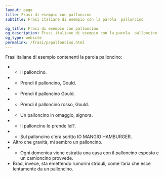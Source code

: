 ```yaml
---
layout: page
title: Frasi di esempio con palloncino 
subtitle: Frasi italiane di esempio con la parola  palloncino

og_title: Frasi di esempio con palloncino 
og_description: Frasi italiane di esempio con la parola  palloncino
og_type: website
permalink: /frasi/p/palloncino.html
---
```


Frasi italiane di esempio contenenti la parola palloncino:


- - Il palloncino.
- - Prendi il palloncino, Gould.
- - Prendi il palloncino Gould.
- - Prendi il palloncino rosso, Gould.
- - Un palloncino in omaggio, signora.
- - Il palloncino lo prende lei?.
- - Sul palloncino c'era scritto IO MANGIO HAMBURGER.
- Altro che gravità, mi sembro un palloncino.
- - Ogni domenica viene estratta una casa con il palloncino esposto e un camioncino provvede.
- Brad, invece, sta emettendo rumorini striduli, come l’aria che esce lentamente da un palloncino.
